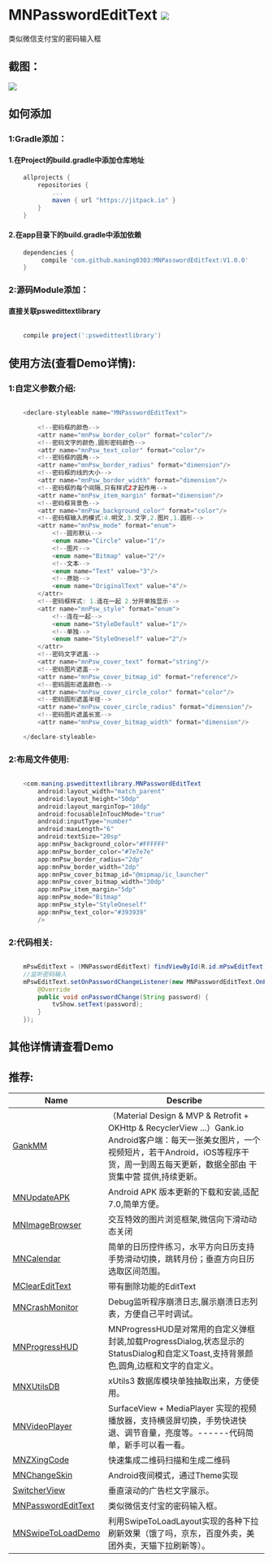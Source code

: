 # MNPasswordEditText [![](https://jitpack.io/v/maning0303/MNPasswordEditText.svg)](https://jitpack.io/#maning0303/MNPasswordEditText)
类似微信支付宝的密码输入框


## 截图：
![](https://github.com/maning0303/MNPasswordEditText/raw/master/screenshots/mn_pswedittext_001.png)


## 如何添加
### 1:Gradle添加：
#### 1.在Project的build.gradle中添加仓库地址

``` gradle
	allprojects {
		repositories {
			...
			maven { url "https://jitpack.io" }
		}
	}
```

#### 2.在app目录下的build.gradle中添加依赖
``` gradle
	dependencies {
	     compile 'com.github.maning0303:MNPasswordEditText:V1.0.0'
	}
```

### 2:源码Module添加：
#### 直接关联pswedittextlibrary

``` gradle

	compile project(':pswedittextlibrary')

```

## 使用方法(查看Demo详情):

### 1:自定义参数介绍:
``` java

    <declare-styleable name="MNPasswordEditText">

        <!--密码框的颜色-->
        <attr name="mnPsw_border_color" format="color"/>
        <!--密码文字的颜色,圆形密码颜色-->
        <attr name="mnPsw_text_color" format="color"/>
        <!--密码框的圆角-->
        <attr name="mnPsw_border_radius" format="dimension"/>
        <!--密码框的线的大小-->
        <attr name="mnPsw_border_width" format="dimension"/>
        <!--密码框的每个间隔,只有样式2才起作用-->
        <attr name="mnPsw_item_margin" format="dimension"/>
        <!--密码框背景色-->
        <attr name="mnPsw_background_color" format="color"/>
        <!--密码框输入的模式:4.明文,3.文字,2.图片,1.圆形-->
        <attr name="mnPsw_mode" format="enum">
            <!--圆形默认-->
            <enum name="Circle" value="1"/>
            <!--图片-->
            <enum name="Bitmap" value="2"/>
            <!--文本-->
            <enum name="Text" value="3"/>
            <!--原始-->
            <enum name="OriginalText" value="4"/>
        </attr>
        <!--密码框样式: 1.连在一起 2.分开单独显示-->
        <attr name="mnPsw_style" format="enum">
            <!--连在一起-->
            <enum name="StyleDefault" value="1"/>
            <!--单独-->
            <enum name="StyleOneself" value="2"/>
        </attr>
        <!--密码文字遮盖-->
        <attr name="mnPsw_cover_text" format="string"/>
        <!--密码图片遮盖-->
        <attr name="mnPsw_cover_bitmap_id" format="reference"/>
        <!--密码圆形遮盖颜色-->
        <attr name="mnPsw_cover_circle_color" format="color"/>
        <!--密码圆形遮盖半径-->
        <attr name="mnPsw_cover_circle_radius" format="dimension"/>
        <!--密码图片遮盖长宽-->
        <attr name="mnPsw_cover_bitmap_width" format="dimension"/>

    </declare-styleable>

```

### 2:布局文件使用:
``` java

    <com.maning.pswedittextlibrary.MNPasswordEditText
        android:layout_width="match_parent"
        android:layout_height="50dp"
        android:layout_marginTop="10dp"
        android:focusableInTouchMode="true"
        android:inputType="number"
        android:maxLength="6"
        android:textSize="20sp"
        app:mnPsw_background_color="#FFFFFF"
        app:mnPsw_border_color="#7e7e7e"
        app:mnPsw_border_radius="2dp"
        app:mnPsw_border_width="2dp"
        app:mnPsw_cover_bitmap_id="@mipmap/ic_launcher"
        app:mnPsw_cover_bitmap_width="30dp"
        app:mnPsw_item_margin="5dp"
        app:mnPsw_mode="Bitmap"
        app:mnPsw_style="StyleOneself"
        app:mnPsw_text_color="#393939"
        />

```

### 2:代码相关:
``` java

    mPswEditText = (MNPasswordEditText) findViewById(R.id.mPswEditText);
    //监听密码输入
    mPswEditText.setOnPasswordChangeListener(new MNPasswordEditText.OnPasswordChangeListener() {
        @Override
        public void onPasswordChange(String password) {
            tvShow.setText(password);
        }
    });

```

## 其他详情请查看Demo


## 推荐:
Name | Describe |
--- | --- |
[GankMM](https://github.com/maning0303/GankMM) | （Material Design & MVP & Retrofit + OKHttp & RecyclerView ...）Gank.io Android客户端：每天一张美女图片，一个视频短片，若干Android，iOS等程序干货，周一到周五每天更新，数据全部由 干货集中营 提供,持续更新。 |
[MNUpdateAPK](https://github.com/maning0303/MNUpdateAPK) | Android APK 版本更新的下载和安装,适配7.0,简单方便。 |
[MNImageBrowser](https://github.com/maning0303/MNImageBrowser) | 交互特效的图片浏览框架,微信向下滑动动态关闭 |
[MNCalendar](https://github.com/maning0303/MNCalendar) | 简单的日历控件练习，水平方向日历支持手势滑动切换，跳转月份；垂直方向日历选取区间范围。 |
[MClearEditText](https://github.com/maning0303/MClearEditText) | 带有删除功能的EditText |
[MNCrashMonitor](https://github.com/maning0303/MNCrashMonitor) | Debug监听程序崩溃日志,展示崩溃日志列表，方便自己平时调试。 |
[MNProgressHUD](https://github.com/maning0303/MNProgressHUD) | MNProgressHUD是对常用的自定义弹框封装,加载ProgressDialog,状态显示的StatusDialog和自定义Toast,支持背景颜色,圆角,边框和文字的自定义。 |
[MNXUtilsDB](https://github.com/maning0303/MNXUtilsDB) | xUtils3 数据库模块单独抽取出来，方便使用。 |
[MNVideoPlayer](https://github.com/maning0303/MNVideoPlayer) | SurfaceView + MediaPlayer 实现的视频播放器，支持横竖屏切换，手势快进快退、调节音量，亮度等。------代码简单，新手可以看一看。 |
[MNZXingCode](https://github.com/maning0303/MNZXingCode) | 快速集成二维码扫描和生成二维码 |
[MNChangeSkin](https://github.com/maning0303/MNChangeSkin) | Android夜间模式，通过Theme实现 |
[SwitcherView](https://github.com/maning0303/SwitcherView) | 垂直滚动的广告栏文字展示。 |
[MNPasswordEditText](https://github.com/maning0303/MNPasswordEditText) | 类似微信支付宝的密码输入框。 |
[MNSwipeToLoadDemo](https://github.com/maning0303/MNSwipeToLoadDemo) | 利用SwipeToLoadLayout实现的各种下拉刷新效果（饿了吗，京东，百度外卖，美团外卖，天猫下拉刷新等）。 |


